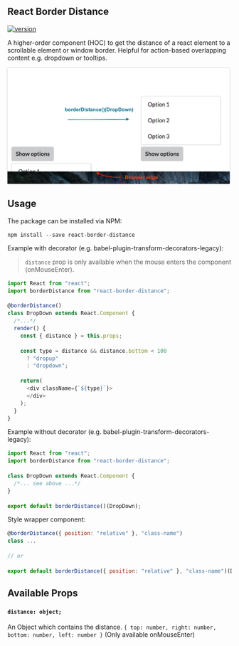 ## React Border Distance

[![version](https://img.shields.io/npm/v/react-border-distance.svg)](https://www.npmjs.com/package/react-border-distance)

A higher-order component (HOC) to get the distance of a react element to a scrollable element or window border.
Helpful for action-based overlapping content e.g. dropdown or tooltips.

<img src="https://raw.githubusercontent.com/nschnierer/react-border-distance/master/assets/dropdown-example.jpg" alt="react-border-distance" width="500" style="box-shadow: 0 0 2px #999" />

## Usage
The package can be installed via NPM:
```
npm install --save react-border-distance
```

Example with decorator (e.g. babel-plugin-transform-decorators-legacy):

> `distance` prop is only available when the mouse enters the component (onMouseEnter).
```js
import React from "react";
import borderDistance from "react-border-distance";

@borderDistance()
class DropDown extends React.Component {
  /*...*/
  render() {
    const { distance } = this.props;

    const type = distance && distance.bottom < 100
      ? "dropup"
      : "dropdown";

    return(
      <div className={`${type}`}>
      </div>
    );
  }
}
```

Example without decorator (e.g. babel-plugin-transform-decorators-legacy):
```js
import React from "react";
import borderDistance from "react-border-distance";

class DropDown extends React.Component {
  /*... see above ...*/
}

export default borderDistance()(DropDown);
```

Style wrapper component:
```js
@borderDistance({ position: "relative" }, "class-name")
class ...

// or

export default borderDistance({ position: "relative" }, "class-name")(DropDown);
```

## Available Props

#### `distance: object;`
An Object which contains the distance.
`{ top: number, right: number, bottom: number, left: number }`
(Only available onMouseEnter)
